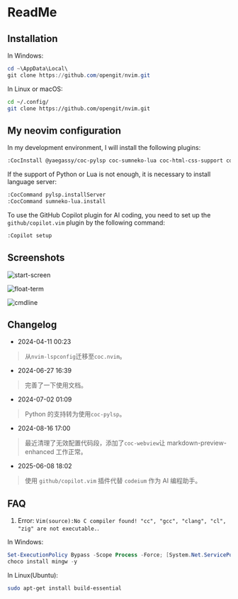 # ReadMe

## Installation

In Windows:

```powershell
cd ~\AppData\Local\
git clone https://github.com/opengit/nvim.git
```

In Linux or macOS:

```bash
cd ~/.config/
git clone https://github.com/opengit/nvim.git
```

## My neovim configuration

In my development environment, I will install the following plugins:

```Bash
:CocInstall @yaegassy/coc-pylsp coc-sumneko-lua coc-html-css-support coc-pairs coc-snippets coc-prettier coc-tsserver coc-json coc-emmet coc-markdown-preview-enhanced coc-markdownlint coc-webview coc-git
```

If the support of Python or Lua is not enough, it is necessary to install language server:

```Bash
:CocCommand pylsp.installServer
:CocCommand sumneko-lua.install
```

To use the GitHub Copilot plugin for AI coding, you need to set up the `github/copilot.vim` plugin by the following command:

```Bash
:Copilot setup
```

## Screenshots

![start-screen](./docs/images/start-screen.png)

![float-term](./docs/images/float-term.png)

![cmdline](./docs/images/cmdline.png)

## Changelog

- 2024-04-11 00:23

> 从`nvim-lspconfig`迁移至`coc.nvim`。

- 2024-06-27 16:39

> 完善了一下使用文档。

- 2024-07-02 01:09

> Python 的支持转为使用`coc-pylsp`。

- 2024-08-16 17:00

> 最近清理了无效配置代码段，添加了`coc-webview`让 markdown-preview-enhanced 工作正常。

- 2025-06-08 18:02

> 使用 `github/copilot.vim` 插件代替 `codeium` 作为 AI 编程助手。

## FAQ

1. Error: `Vim(source):No C compiler found! "cc", "gcc", "clang", "cl", "zig" are not executable.`.

In Windows:

```powershell
Set-ExecutionPolicy Bypass -Scope Process -Force; [System.Net.ServicePointManager]::SecurityProtocol = [System.Net.ServicePointManager]::SecurityProtocol -bor 3072; iex ((New-Object System.Net.WebClient).DownloadString('https://chocolatey.org/install.ps1'))
choco install mingw -y
```

In Linux(Ubuntu):

```bash
sudo apt-get install build-essential
```
